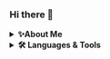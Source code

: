 ### Hi there 👋

<details>
  <summary><b>✨About Me</b></summary><br/>

🧠 I'm actually a retired addiction psychiatrist who is retraining in data science.

👶 I still have a lot of working years ahead of me and am open to helping cool people build something great.

🩺 When I built my addiction treatment company, I had found a better way to treat addiciton. The people who 
bought the company, put the system in a drawer. If you want to take the $6B/yr addiction treatment 
industry, I'll show you how. No, I won't treat patients or operate your business, but if you want to 
learn how to take the industry, I'm your guy. But until anyone calls, I'm going to focus on my new field.

🔭 I’m currently working on a variety of projects of personal interest.

🌱 I’m currently learning Introduction to Machine Learning at Udacity.

📫 How to reach me: howard@tocdr.com
</details>
<details>
    <summary><b>🛠️ Languages & Tools</b></summary><br/>
<img height=50 src="https://cdn.jsdelivr.net/gh/devicons/devicon/icons/python/python-original.svg"/><img height=50 src="https://www.vectorlogo.zone/logos/github/github-ar21.svg"/><img height=50
src="https://cdn.jsdelivr.net/gh/devicons/devicon/icons/ubuntu/ubuntu-plain-wordmark.svg" /><img height=50 src="https://cdn.jsdelivr.net/gh/devicons/devicon/icons/twitter/twitter-original.svg" /><img height=50
src="https://cdn.jsdelivr.net/gh/devicons/devicon/icons/ssh/ssh-original-wordmark.svg" /><img height=50 src="https://cdn.jsdelivr.net/gh/devicons/devicon/icons/pandas/pandas-original-wordmark.svg" /><img height=50 src="https://cdn.jsdelivr.net/gh/devicons/devicon/icons/numpy/numpy-original-wordmark.svg" /><img height=50 src="https://cdn.jsdelivr.net/gh/devicons/devicon/icons/jupyter/jupyter-original-wordmark.svg" /><img height=50 src="https://cdn.jsdelivr.net/gh/devicons/devicon/icons/atom/atom-original.svg" /><img height=50 src="https://cdn.jsdelivr.net/gh/devicons/devicon/icons/apple/apple-original.svg" />
Mermaid
</details>
<!-- src="https://www.vectorlogo.zone/logos/github/github-ar21.svg" 
https://cdn.jsdelivr.net/gh/devicons/devicon/icons/github/github-original.svg
-->

<!--
**hwetsman/hwetsman** is a ✨ _special_ ✨ repository because its `README.md` (this file) appears on your GitHub profile.

Here are some ideas to get you started:
- 👯 I’m looking to collaborate on automated individualized addiction treatment
- 🤔 I’m looking for help with fixing the healthcare system
- 💬 Ask me about bitcoin
- 📫 How to reach me: howard@tocdr.com
- 😄 Pronouns: he/him/his
- ⚡ Fun fact: I'm actually an addiction psychiatrist
-->
